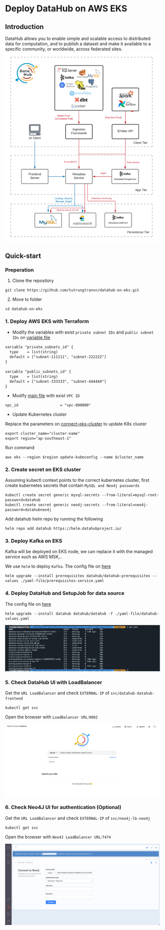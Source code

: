 # Deploy DataHub on AWS EKS

## Introduction
DataHub allows you to enable simple and scalable access to distributed data for computation, and to publish a dataset and make it available to a specific community, or worldwide, across federated sites.
![alt text](./images/Architecture.png)

## Quick-start

### Preperation
1. Clone the repository
```
git clone https://github.com/tutrungtranvn/datahub-on-eks.git
```
2. Move to folder
```
cd datahub-on-eks
```

### 1. Deploy AWS EKS with Terraform
* Modify the variables with exist `private subnet IDs` and `public subnet IDs` on [variable file](./variables.tf)

```
variable "private_subnets_id" {
  type    = list(string)
  default = ["subnet-111111", "subnet-222222"]
}

variable "public_subnets_id" {
  type    = list(string)
  default = ["subnet-333333", "subnet-444444"]
}
```
* Modify [main file](./main.tf) with exist `VPC ID`
```
vpc_id                   = "vpc-000000"
```

* Update Kubernetes cluster

Replace the parameters on [connect-eks-cluster](./connect-eks-cluster.sh) to update K8s cluster
```
export cluster_name="cluster-name"
export region="ap-southeast-1"
```
Run command
```
aws eks --region $region update-kubeconfig --name $cluster_name
```
### 2. Create secret on EKS cluster
Assuming kubectl context points to the correct kubernetes cluster, first create kubernetes secrets that contain `MySQL and Neo4j passwords`
```
kubectl create secret generic mysql-secrets --from-literal=mysql-root-password=datahub
kubectl create secret generic neo4j-secrets --from-literal=neo4j-password=datahubneo4j
```

Add datahub helm repo by running the following
```
helm repo add datahub https://helm.datahubproject.io/
```
### 3. Deploy Kafka on EKS 
Kafka will be deployed on EKS node, we can replace it with the managed service such as AWS MSK,..

We use `helm` to deploy `Kafka`. The config file on [here](./yaml-file/kafka-service.yaml)
```
helm upgrade --install prerequisites datahub/datahub-prerequisites --values ./yaml-file/prerequisites-service.yaml
```

### 4. Deploy DataHub and SetupJob for data source
The config file on [here](./yaml-file/datahub-values.yaml)

```
helm upgrade --install datahub datahub/datahub -f ./yaml-file/datahub-values.yaml
```

![alt text](./images/listPod.png)
### 5. Check DataHub UI with LoadBalancer
Get the `URL LoadBalancer` and check `EXTERNAL-IP` of `svc/datahub-datahub-frontend`
```
kubectl get svc
```
Open the browser with `LoadBalancer URL`:`9002`

![alt text](./images/UIDataHub.png)
### 6. Check Neo4J UI for authentication (Optional)
Get the `URL LoadBalancer` and check `EXTERNAL-IP` of `svc/neo4j-lb-neo4j`
```
kubectl get svc
```
Open the browser with `Neo4J LoadBalancer URL`:`7474`

![alt text](./images/Neo4J_UI.png)